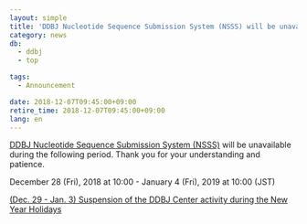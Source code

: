 ```yaml
---
layout: simple
title: 'DDBJ Nucleotide Sequence Submission System (NSSS) will be unavailable (Dec. 28, 10:00 - Jan. 4, 10:00)'
category: news
db:
  - ddbj
  - top

tags:
  - Announcement

date: 2018-12-07T09:45:00+09:00
retire_time: 2018-12-07T09:45:00+09:00
lang: en
---
```


<p><a href="/ddbj/web-submission-e.html">DDBJ Nucleotide Sequence Submission System (NSSS)</a> will be unavailable during the following period. Thank you for your understanding and patience.</p>

<p>December 28 (Fri), 2018 at 10:00 - January 4 (Fri), 2019 at 10:00 (JST)</p>

<p><a href="/news/en/2018-12-07-e.html">(Dec. 29 - Jan. 3) Suspension of the DDBJ Center activity during the New Year Holidays</a></p>
